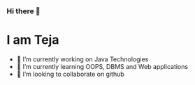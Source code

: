 ### Hi there 👋

# I am Teja  

- 🔭 I’m currently working on Java Technologies
- 🌱 I’m currently learning OOPS, DBMS and Web applications
- 👯 I’m looking to collaborate on github

